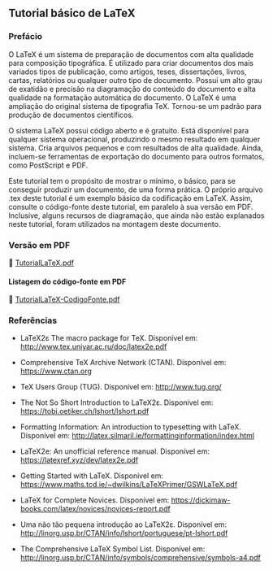 ## Tutorial básico de LaTeX

### Prefácio

O LaTeX é um sistema de preparação de documentos com alta qualidade para composição tipográfica. É utilizado para criar documentos dos mais variados tipos de publicação, como artigos, teses, dissertações, livros, cartas, relatórios ou qualquer outro tipo de documento. Possui um alto grau de exatidão e precisão na diagramação do conteúdo do documento e alta qualidade na formatação automática do documento. O LaTeX é uma ampliação do original sistema de tipografia TeX. Tornou-se um padrão para produção de documentos científicos.

O sistema LaTeX possui código aberto e é gratuito. Está disponível para qualquer sistema operacional, produzindo o mesmo resultado em qualquer sistema. Cria arquivos pequenos e com resultados de alta qualidade. Ainda, incluem-se ferramentas de exportação do documento para outros formatos, como PostScript e PDF.

Este tutorial tem o propósito de mostrar o mínimo, o básico, para se conseguir produzir um documento, de uma forma prática. O próprio arquivo .tex deste tutorial é um exemplo básico da codificação em LaTeX. Assim, consulte o código-fonte deste tutorial, em paralelo à sua versão em PDF. Inclusive, alguns recursos de diagramação, que ainda não estão explanados neste tutorial, foram utilizados na montagem deste documento.

### Versão em PDF

:orange_book: [TutorialLaTeX.pdf](doc/TutorialLaTeX.pdf?raw=true)

#### Listagem do código-fonte em PDF

:page_facing_up: [TutorialLaTeX-CodigoFonte.pdf](doc/TutorialLaTeX-CodigoFonte.pdf?raw=true)

### Referências

- LaTeX2ε The macro package for TeX. Disponível em: <http://www.tex.uniyar.ac.ru/doc/latex2e.pdf>

- Comprehensive TeX Archive Network (CTAN). Disponível em: <https://www.ctan.org>

- TeX Users Group (TUG). Disponível em: <http://www.tug.org/>

- The Not So Short Introduction to LaTeX2ε. Disponível em: <https://tobi.oetiker.ch/lshort/lshort.pdf>

- Formatting Information: An introduction to typesetting with LaTeX. Disponível em: <http://latex.silmaril.ie/formattinginformation/index.html>

- LaTeX2e: An unofficial reference manual. Disponível em: <https://latexref.xyz/dev/latex2e.pdf>

- Getting Started with LaTeX. Disponível em: <https://www.maths.tcd.ie/~dwilkins/LaTeXPrimer/GSWLaTeX.pdf>

- LaTeX for Complete Novices. Disponível em: <https://dickimaw-books.com/latex/novices/novices-report.pdf>

- Uma não tão pequena introdução ao LaTeX2ε. Disponível em: <http://linorg.usp.br/CTAN/info/lshort/portuguese/pt-lshort.pdf>

- The Comprehensive LaTeX Symbol List. Disponível em: <http://linorg.usp.br/CTAN/info/symbols/comprehensive/symbols-a4.pdf>

